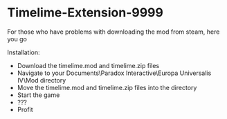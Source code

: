 # Timelime-Extension-9999
For those who have problems with downloading the mod from steam, here you go

Installation:
- Download the timelime.mod and timelime.zip files
- Navigate to your Documents\Paradox Interactive\Europa Universalis IV\Mod directory
- Move the timelime.mod and timelime.zip files into the directory
- Start the game
- ???
- Profit
